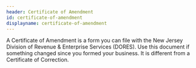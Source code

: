 ```yaml
---
header: Certificate of Amendment
id: certificate-of-amendment
displayname: certificate-of-amendment
---
```

A Certificate of Amendment is a form you can file with the New Jersey Division of Revenue & Enterprise Services (DORES). Use this document if something changed since you formed your business. It is different from a Certificate of Correction.